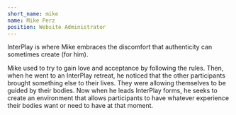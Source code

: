 ```yaml
---
short_name: mike
name: Mike Perz
position: Website Administrator
---
```


InterPlay is where Mike embraces the discomfort that authenticity can sometimes
create (for him).

Mike used to try to gain love and acceptance by following the rules.
Then, when he went to an InterPlay retreat, he noticed that the other
participants brought something else to their lives. They were allowing
themselves to be guided by their bodies. Now when he leads InterPlay forms, he
seeks to create an environment that allows participants to have whatever
experience their bodies want or need to have at that moment.
